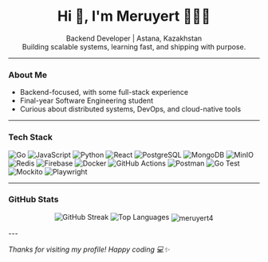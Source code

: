 <h1 align="center">Hi 👋, I'm Meruyert 👩🏻‍💻</h1>

<p align="center">
  Backend Developer | Astana, Kazakhstan<br>
  Building scalable systems, learning fast, and shipping with purpose.
</p>

---

### About Me

- Backend-focused, with some full-stack experience  
- Final-year Software Engineering student  
- Curious about distributed systems, DevOps, and cloud-native tools  

---

### Tech Stack  

![Go](https://img.shields.io/badge/Go-a970ff?style=for-the-badge&logo=go&logoColor=white)
![JavaScript](https://img.shields.io/badge/JavaScript-9D00FF?style=for-the-badge&logo=javascript&logoColor=white)
![Python](https://img.shields.io/badge/Python-9D00FF?style=for-the-badge&logo=python&logoColor=white)
![React](https://img.shields.io/badge/React-9D00FF?style=for-the-badge&logo=react&logoColor=white)
![PostgreSQL](https://img.shields.io/badge/PostgreSQL-9D00FF?style=for-the-badge&logo=postgresql&logoColor=white)
![MongoDB](https://img.shields.io/badge/MongoDB-9D00FF?style=for-the-badge&logo=mongodb&logoColor=white)
![MinIO](https://img.shields.io/badge/MinIO-9D00FF?style=for-the-badge&logo=minio&logoColor=white)
![Redis](https://img.shields.io/badge/Redis-9D00FF?style=for-the-badge&logo=redis&logoColor=white)
![Firebase](https://img.shields.io/badge/Firebase-9D00FF?style=for-the-badge&logo=firebase&logoColor=white)
![Docker](https://img.shields.io/badge/Docker-9D00FF?style=for-the-badge&logo=docker&logoColor=white)
![GitHub Actions](https://img.shields.io/badge/GitHub%20Actions-9D00FF?style=for-the-badge&logo=github-actions&logoColor=white)
![Postman](https://img.shields.io/badge/Postman-9D00FF?style=for-the-badge&logo=postman&logoColor=white)
![Go Test](https://img.shields.io/badge/Go%20Test-9D00FF?style=for-the-badge&logo=go&logoColor=white)
![Mockito](https://img.shields.io/badge/Mockito-9D00FF?style=for-the-badge&logo=java&logoColor=white)
![Playwright](https://img.shields.io/badge/Playwright-9D00FF?style=for-the-badge&logo=playwright&logoColor=white)

---
### GitHub Stats

<p align="center">
  <img src="https://github-readme-streak-stats.herokuapp.com/?user=meruyert4&theme=midnight-purple&hide_border=false" alt="GitHub Streak" />
  <img src="https://github-readme-stats.vercel.app/api/top-langs/?username=meruyert4&theme=midnight-purple&layout=compact&hide_border=false" alt="Top Languages"/>
  <img align="center" src="https://github-readme-stats.vercel.app/api?username=meruyert4&theme=midnight-purple&layout=compact&hide_border=false" alt="meruyert4"/>
</p>
---

<p align="left"><i>Thanks for visiting my profile! Happy coding 💻✨</i></p>

